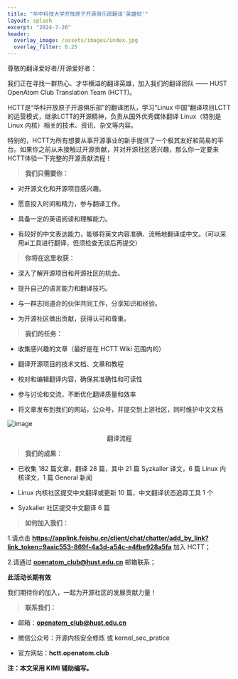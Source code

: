 ```yaml
---
title: "华中科技大学开放原子开源俱乐部翻译'英雄帖'"
layout: splash
excerpt: "2024-7-26"
header:
  overlay_image: /assets/images/index.jpg
  overlay_filter: 0.25
---
```

尊敬的翻译爱好者/开源爱好者：

我们正在寻找一群热心、才华横溢的翻译英雄，加入我们的翻译团队 —— HUST OpenAtom Club Translation Team (HCTT)。

HCTT是“华科开放原子开源俱乐部”的翻译团队，学习“Linux 中国”翻译项目LCTT的运营模式，继承LCTT的开源精神，负责从国外优秀媒体翻译 Linux（特别是 Linux 内核）相关的技术、资讯、杂文等内容。

特别的，HCTT为所有想要从事开源事业的新手提供了一个极其友好和简易的平台。如果你之前从未接触过开源贡献，并对开源社区感兴趣，那么你一定要来HCTT体验一下完整的开源贡献流程！

> **我们只需要你：**

- 对开源文化和开源项目感兴趣。

- 愿意投入时间和精力，参与翻译工作。

- 具备一定的英语阅读和理解能力。

- 有较好的中文表达能力，能够将英文内容准确、流畅地翻译成中文。（可以采用ai工具进行翻译，但须检查无误后再提交）

> **你将在这里收获：**

- 深入了解开源项目和开源社区的机会。

- 提升自己的语言能力和翻译技巧。

- 与一群志同道合的伙伴共同工作，分享知识和经验。

- 为开源社区做出贡献，获得认可和尊重。

> **我们的任务：**

- 收集感兴趣的文章（最好是在 HCTT Wiki 范围内的）

- 翻译开源项目的技术文档、文章和教程

- 校对和编辑翻译内容，确保其准确性和可读性

- 参与讨论和交流，不断优化翻译质量和效率

- 将文章发布到我们的网站，公众号，并提交到上游社区，同时维护中文文档

![image](/assets/images/0726heroinvit.png)

<center>翻译流程</center>

> **我们的成果：**
- 已收集 182 篇文章，翻译 28 篇，其中 21 篇 Syzkaller 译文，6 篇 Linux 内核译文，1 篇 General 新闻

- Linux 内核社区提交中文翻译或更新 10 篇，中文翻译状态追踪工具 1 个

- Syzkaller 社区提交中文翻译 6 篇

> **如何加入我们：**

1.请点击 **https://applink.feishu.cn/client/chat/chatter/add_by_link?link_token=9aaic553-869f-4a3d-a54c-e4fbe928a5fa** 加入 HCTT；

2.请通过 **openatom_club@hust.edu.cn** 邮箱联系；

**此活动长期有效**

我们期待你的加入，一起为开源社区的发展贡献力量！

> **联系我们：**

- 邮箱：**openatom_club@hust.edu.cn**
    
- 微信公众号：开源内核安全修炼 或 kernel_sec_pratice
    
- 官方网站：**hctt.openatom.club**

**注：本文采用 KIMI 辅助编写。**
